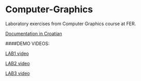 # Computer-Graphics
Laboratory exercises from Computer Graphics course at FER.


[Documentation in Croatian](https://github.com/marin-marsic/Computer-Graphics/blob/master/RG%20dokumntacija.pdf)

####DEMO VIDEOS:

[LAB1 video](https://drive.google.com/file/d/0BwpGIEKGljusMkMtOENOeG40LWM/view)

[LAB2 video](https://drive.google.com/file/d/0BwpGIEKGljusYTNLWG1iYm9jM1U/view)

[LAB3 video](https://drive.google.com/file/d/0BwpGIEKGljusMWY3SC05OFVKNWs/view)
